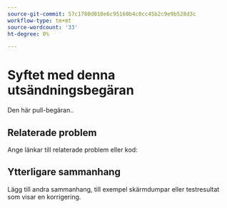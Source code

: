 ```yaml
---
source-git-commit: 57c1780d010e6c95160b4c0cc45b2c9e9b528d3c
workflow-type: tm+mt
source-wordcount: '33'
ht-degree: 0%

---
```

# Syftet med denna utsändningsbegäran

Den här pull-begäran..

## Relaterade problem

Ange länkar till relaterade problem eller kod:

<!-- 
Provide links to any issues tracking this work.

If you are fixing a GitHub issue, using the [GitHub keyword format](https://help.github.com/en/articles/closing-issues-using-keywords#closing-an-issue-in-a-different-repository) closes the issue when this pull request is merged. Example: `Fixes #1234`. -->

## Ytterligare sammanhang

Lägg till andra sammanhang, till exempel skärmdumpar eller testresultat som visar en korrigering.

<!--
Thank you for taking the time to contribute to our documentation.
-->
